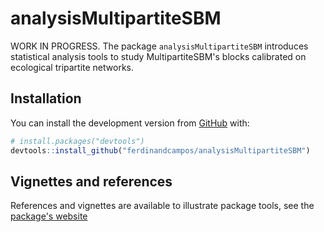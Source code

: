 # analysisMultipartiteSBM
WORK IN PROGRESS. The package `analysisMultipartiteSBM` introduces statistical analysis tools 
to study MultipartiteSBM's blocks calibrated on ecological tripartite networks.

## Installation

You can install the development version from
[GitHub](https://github.com/) with:

``` r
# install.packages("devtools")
devtools::install_github("ferdinandcampos/analysisMultipartiteSBM")
```
## Vignettes and references
References and vignettes are available to illustrate package tools, see the  [package's website](https://ferdinandcampos.github.io/analysisMultipartiteSBM/articles/Application_EcologicalNetworksDataset.html)
